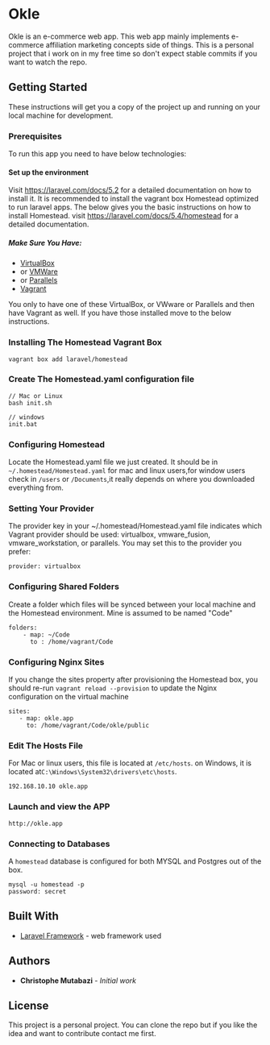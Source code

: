 # Okle

Okle is an e-commerce web app. This web app mainly implements e-commerce affiliation marketing concepts side of things.
This is a personal project that i work on in my free time so don't expect stable commits if you want to watch the repo.

## Getting Started

These instructions will get you a copy of the project up and running on your local machine for development.

### Prerequisites

To run this app you need to have below technologies:

#### Set up the environment

Visit https://laravel.com/docs/5.2 for a detailed documentation on how to install it.
It is recommended to install the vagrant box Homestead optimized to run laravel apps.
The below gives you the basic instructions on how to install Homestead. visit https://laravel.com/docs/5.4/homestead for a detailed documentation.

##### Make Sure You Have:

- [VirtualBox](https://www.virtualbox.org/wiki/Downloads)
- or [VMWare](https://www.vmware.com/)
- or [Parallels](http://www.parallels.com/products/desktop/)
- [Vagrant](https://www.vagrantup.com/downloads.html)

You only to have one of these VirtualBox, or VWware or Parallels and then have Vagrant as well. If you have those installed move to the below instructions.

### Installing The Homestead Vagrant Box

```
vagrant box add laravel/homestead
```
### Create The Homestead.yaml configuration file

```
// Mac or Linux
bash init.sh

// windows
init.bat
```
### Configuring Homestead

Locate the Homestead.yaml file we just created. It should be in ```~/.homestead/Homestead.yaml``` for mac and linux users,for window users check in ```/users``` or ```/Documents```,it really depends on where you downloaded everything from.

### Setting Your Provider

The provider key in your ~/.homestead/Homestead.yaml file indicates which Vagrant provider should be used: virtualbox, vmware_fusion, vmware_workstation, or parallels. You may set this to the provider you prefer:

```
provider: virtualbox
```

### Configuring Shared Folders

Create a folder which files will be synced between your local machine and the Homestead environment.
Mine is assumed to be named "Code"

```
folders:
	- map: ~/Code
	  to : /home/vagrant/Code
```

### Configuring Nginx Sites

If you change the sites property after provisioning the Homestead box, you should re-run
``` vagrant reload --provision ``` to update the Nginx configuration on the virtual machine

```
sites:
   - map: okle.app
     to: /home/vagrant/Code/okle/public
```

### Edit The Hosts File

For Mac or linux users, this file is located at ``` /etc/hosts ```. on Windows, it is located at``` C:\Windows\System32\drivers\etc\hosts ```.

```
192.168.10.10 okle.app
```
### Launch and view the APP

```
http://okle.app
```
### Connecting to Databases

A ``` homestead ``` database is configured for both MYSQL and Postgres out of the box.

```
mysql -u homestead -p
password: secret
```

## Built With

* [Laravel Framework](https://laravel.com/docs/5.2) - web framework used

## Authors

* **Christophe Mutabazi** - *Initial work*

## License

This project is a personal project. You can clone the repo but if you like the idea and want to contribute contact me first.
